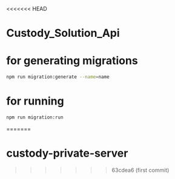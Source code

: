 <<<<<<< HEAD
# Custody_Solution_Api

# for generating migrations
```bash
npm run migration:generate --name=name
```

# for running
```bash
npm run migration:run
```
=======
# custody-private-server
>>>>>>> 63cdea6 (first commit)
